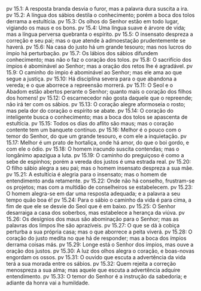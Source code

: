 pv 15.1: A resposta branda desvia o furor, mas a palavra dura suscita a ira.
pv 15.2: A língua dos sábios destila o conhecimento; porém a boca dos tolos derrama a estultícia.
pv 15.3: Os olhos do Senhor estão em todo lugar, vigiando os maus e os bons.
pv 15.4: Uma língua suave é árvore de vida; mas a língua perversa quebranta o espírito.
pv 15.5: O insensato despreza a correção e seu pai; mas o que atende à admoestação prudentemente se haverá.
pv 15.6: Na casa do justo há um grande tesouro; mas nos lucros do ímpio há perturbação.
pv 15.7: Os lábios dos sábios difundem conhecimento; mas não o faz o coração dos tolos.
pv 15.8: O sacrifício dos ímpios é abominável ao Senhor; mas a oração dos retos lhe é agradável.
pv 15.9: O caminho do ímpio é abominável ao Senhor; mas ele ama ao que segue a justiça.
pv 15.10: Há disciplina severa para o que abandona a vereda; e o que aborrece a repreensão morrerá.
pv 15.11: O Seol e o Abadom estão abertos perante o Senhor; quanto mais o coração dos filhos dos homens!
pv 15.12: O escarnecedor não gosta daquele que o repreende; não irá ter com os sábios.
pv 15.13: O coração alegre aformoseia o rosto; mas pela dor do coração o espírito se abate.
pv 15.14: O coração do inteligente busca o conhecimento; mas a boca dos tolos se apascenta de estultícia.
pv 15.15: Todos os dias do aflito são maus; mas o coração contente tem um banquete contínuo.
pv 15.16: Melhor é o pouco com o temor do Senhor, do que um grande tesouro, e com ele a inquietação.
pv 15.17: Melhor é um prato de hortaliça, onde há amor, do que o boi gordo, e com ele o ódio.
pv 15.18: O homem iracundo suscita contendas; mas o longânimo apazigua a luta.
pv 15.19: O caminho do preguiçoso é como a sebe de espinhos; porém a vereda dos justos é uma estrada real.
pv 15.20: O filho sábio alegra a seu pai; mas o homem insensato despreza a sua mãe.
pv 15.21: A estultícia é alegria para o insensato; mas o homem de entendimento anda retamente.
pv 15.22: Onde não há conselho, frustram-se os projetos; mas com a multidão de conselheiros se estabelecem.
pv 15.23: O homem alegra-se em dar uma resposta adequada; e a palavra a seu tempo quão boa é!
pv 15.24: Para o sábio o caminho da vida é para cima, a fim de que ele se desvie do Seol que é em baixo.
pv 15.25: O Senhor desarraiga a casa dos soberbos, mas estabelece a herança da viúva.
pv 15.26: Os desígnios dos maus são abominação para o Senhor; mas as palavras dos limpos lhe são aprazíveis.
pv 15.27: O que se dá à cobiça perturba a sua própria casa; mas o que aborrece a peita viverá.
pv 15.28: O coração do justo medita no que há de responder; mas a boca dos ímpios derrama coisas más.
pv 15.29: Longe está o Senhor dos ímpios, mas ouve a oração dos justos.
pv 15.30: A luz dos olhos alegra o coração, e boas-novas engordam os ossos.
pv 15.31: O ouvido que escuta a advertência da vida terá a sua morada entre os sábios.
pv 15.32: Quem rejeita a correção menospreza a sua alma; mas aquele que escuta a advertência adquire entendimento.
pv 15.33: O temor do Senhor é a instrução da sabedoria; e adiante da honra vai a humildade.
